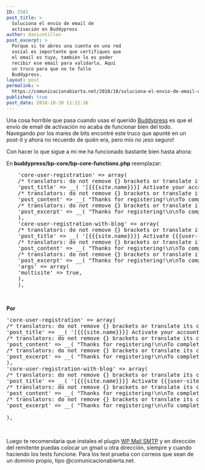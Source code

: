 ```yaml
---
ID: 2581
post_title: >
  Soluciona el envío de email de
  activación en Buddypress
author: danicotillas
post_excerpt: >
  Porque si te abres una cuenta en una red
  social es importante que certifiques que
  el email es tuyo, también lo es poder
  recibir ese email para validarla. Aquí
  un truco para que no te falle
  Buddypress.
layout: post
permalink: >
  https://comunicacionabierta.net/2018/10/soluciona-el-envio-de-email-de-activacion-en-buddypress/
published: true
post_date: 2018-10-30 11:21:36
---
```

Una cosa horrible que pasa cuando usas el querido <a href="https://es.buddypress.org/">Buddypress</a> es que el envío de email de activación no acaba de funcionar bien del todo. Navegando por los mares de bits encontré este truco que apunté en un post-it y ahora no recuerdo de quién era, pero mío no ¡eso seguro!

Con hacer lo que sigue a mi me ha funcionado bastante bien hasta ahora:

En<strong> buddypress/bp-core/bp-core-functions.php </strong>reemplazar:
<pre style="padding-left: 30px;">'core-user-registration' =&gt; array(
/* translators: do not remove {} brackets or translate its contents. */
'post_title' =&gt; __( '[{{{site.name}}}] Activate your account', 'buddypress' ),
/* translators: do not remove {} brackets or translate its contents. */
'post_content' =&gt; __( "Thanks for registering!\n\nTo complete the activation of your account, go to the following link and click on the &lt;strong&gt;Activate&lt;/strong&gt; button:\n&lt;a href=\"{{{activate.url}}}\"&gt;{{{activate.url}}}&lt;/a&gt;\n\nIf the 'Activation Key' field is empty, copy and paste the following into the field - {{key}}", 'buddypress' ),
/* translators: do not remove {} brackets or translate its contents. */
'post_excerpt' =&gt; __( "Thanks for registering!\n\nTo complete the activation of your account, go to the following link and click on the 'Activate' button: {{{activate.url}}}\n\nIf the 'Activation Key' field is empty, copy and paste the following into the field - {{key}}", 'buddypress' )
),
'core-user-registration-with-blog' =&gt; array(
/* translators: do not remove {} brackets or translate its contents. */
'post_title' =&gt; __( '[{{{site.name}}}] Activate {{{user-site.url}}}', 'buddypress' ),
/* translators: do not remove {} brackets or translate its contents. */
'post_content' =&gt; __( "Thanks for registering!\n\nTo complete the activation of your account and site, go to the following link: &lt;a href=\"{{{activate-site.url}}}\"&gt;{{{activate-site.url}}}&lt;/a&gt;.\n\nAfter you activate, you can visit your site at &lt;a href=\"{{{user-site.url}}}\"&gt;{{{user-site.url}}}&lt;/a&gt;.", 'buddypress' ),
/* translators: do not remove {} brackets or translate its contents. */
'post_excerpt' =&gt; __( "Thanks for registering!\n\nTo complete the activation of your account and site, go to the following link: {{{activate-site.url}}}\n\nAfter you activate, you can visit your site at {{{user-site.url}}}.", 'buddypress' ),
'args' =&gt; array(
'multisite' =&gt; true,
),
),</pre>
&nbsp;

<strong>Por</strong>
<pre>'core-user-registration' =&gt; array(
/* translators: do not remove {} brackets or translate its contents. */
'post_title' =&gt; __( '[{{{site.name}}}] Activate your account', 'buddypress' ),
/* translators: do not remove {} brackets or translate its contents. */
'post_content' =&gt; __( "Thanks for registering!\n\nTo complete the activation of your account, go to the following link: &lt;a href=\"{{{activate.url}}}\"&gt;{{{activate.url}}}&lt;/a&gt;", 'buddypress' ),
/* translators: do not remove {} brackets or translate its contents. */
'post_excerpt' =&gt; __( "Thanks for registering!\n\nTo complete the activation of your account, go to the following link: {{{activate.url}}}", 'buddypress' ),
),
'core-user-registration-with-blog' =&gt; array(
/* translators: do not remove {} brackets or translate its contents. */
'post_title' =&gt; __( '[{{{site.name}}}] Activate {{{user-site.url}}}', 'buddypress' ),
/* translators: do not remove {} brackets or translate its contents. */
'post_content' =&gt; __( "Thanks for registering!\n\nTo complete the activation of your account and site, go to the following link: &lt;a href=\"{{{activate-site.url}}}\"&gt;{{{activate-site.url}}}&lt;/a&gt;.\n\nAfter you activate, you can visit your site at &lt;a href=\"{{{user-site.url}}}\"&gt;{{{user-site.url}}}&lt;/a&gt;.", 'buddypress' ),
/* translators: do not remove {} brackets or translate its contents. */
'post_excerpt' =&gt; __( "Thanks for registering!\n\nTo complete the activation of your account and site, go to the following link: {{{activate-site.url}}}\n\nAfter you activate, you can visit your site at {{{user-site.url}}}.", 'buddypress' ),

),
</pre>
&nbsp;

Luego te recomendaría que instales el plugin <a href="https://es.wordpress.org/plugins/wp-mail-smtp/">WP Mail SMTP</a> y en dirección del remitente puedas colocar un gmail u otra dirección, siempre y cuando haciendo los tests funcione. Para los test prueba con correos que sean de un dominio propio, tipo @comunicacionabierta.net.